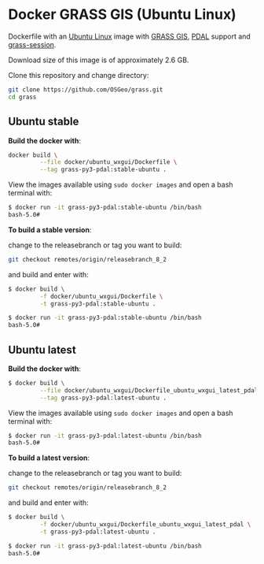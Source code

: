 # Docker GRASS GIS (Ubuntu Linux)

Dockerfile with an [Ubuntu Linux](https://ubuntu.com/) image with
[GRASS GIS](https://grass.osgeo.org/), [PDAL](https://pdal.io) support and
[grass-session](https://github.com/zarch/grass-session/).

Download size of this image is of approximately 2.6 GB.

Clone this repository and change directory:

```bash
git clone https://github.com/OSGeo/grass.git
cd grass
```

## Ubuntu stable

__Build the docker with__:

```bash
docker build \
         --file docker/ubuntu_wxgui/Dockerfile \
         --tag grass-py3-pdal:stable-ubuntu .
```

View the images available using `sudo docker images` and open a bash terminal
with:

```bash
$ docker run -it grass-py3-pdal:stable-ubuntu /bin/bash
bash-5.0#
```

__To build a stable version__:

change to the releasebranch or tag you want to build:

```bash
git checkout remotes/origin/releasebranch_8_2
```

and build and enter with:

```bash
$ docker build \
         -f docker/ubuntu_wxgui/Dockerfile \
         -t grass-py3-pdal:stable-ubuntu .

$ docker run -it grass-py3-pdal:stable-ubuntu /bin/bash
bash-5.0#
```

## Ubuntu latest

__Build the docker with__:

```bash
$ docker build \
         --file docker/ubuntu_wxgui/Dockerfile_ubuntu_wxgui_latest_pdal \
         --tag grass-py3-pdal:latest-ubuntu .
```

View the images available using `sudo docker images` and open a bash terminal
with:

```bash
$ docker run -it grass-py3-pdal:latest-ubuntu /bin/bash
bash-5.0#
```

__To build a latest version__:

change to the releasebranch or tag you want to build:

```bash
git checkout remotes/origin/releasebranch_8_2
```

and build and enter with:

```bash
$ docker build \
         -f docker/ubuntu_wxgui/Dockerfile_ubuntu_wxgui_latest_pdal \
         -t grass-py3-pdal:latest-ubuntu .

$ docker run -it grass-py3-pdal:latest-ubuntu /bin/bash
bash-5.0#
```
